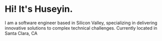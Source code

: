 Hi! It's Huseyin.
===========================================================================================================================
I am a software engineer based in Silicon Valley, specializing in delivering innovative solutions to complex technical challenges. Currently located in Santa Clara, CA


